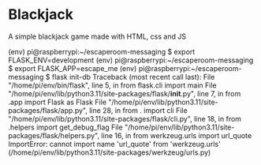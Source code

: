 # Blackjack
A simple blackjack game made with HTML, css and JS


(env) pi@raspberrypi:~/escaperoom-messaging $ export FLASK_ENV=development
(env) pi@raspberrypi:~/escaperoom-messaging $ export FLASK_APP=escape_me
(env) pi@raspberrypi:~/escaperoom-messaging $ flask init-db
Traceback (most recent call last):
  File "/home/pi/env/bin/flask", line 5, in <module>
    from flask.cli import main
  File "/home/pi/env/lib/python3.11/site-packages/flask/__init__.py", line 7, in <module>
    from .app import Flask as Flask
  File "/home/pi/env/lib/python3.11/site-packages/flask/app.py", line 28, in <module>
    from . import cli
  File "/home/pi/env/lib/python3.11/site-packages/flask/cli.py", line 18, in <module>
    from .helpers import get_debug_flag
  File "/home/pi/env/lib/python3.11/site-packages/flask/helpers.py", line 16, in <module>
    from werkzeug.urls import url_quote
ImportError: cannot import name 'url_quote' from 'werkzeug.urls' (/home/pi/env/lib/python3.11/site-packages/werkzeug/urls.py)

